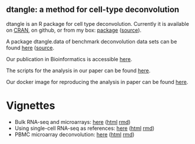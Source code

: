 ## dtangle: a method for cell-type deconvolution


dtangle is an R package for cell type deconvolution. Currently it is available on [CRAN](https://cran.r-project.org/package=dtangle), on github, or from my box: [package](https://wm1693.box.com/s/5chpeh1j1zll6v2h56g6g8jk7j51iwr5) ([source](https://wm1693.box.com/s/csb3xewvlldw1lweb843m85i6d7tda53)).

A package dtangle.data of benchmark deconvolution data sets can be found [here](https://wm1693.box.com/shared/static/4ntz9tggttvrn2nkw96ddpt6x4o79ksu.gz) ([source](https://wm1693.box.com/s/wjiiblczvo5p5wdt5siml8i6cff87ic3).

Our publication in Bioinformatics is accessible [here](https://academic.oup.com/bioinformatics/advance-article/doi/10.1093/bioinformatics/bty926/5165376?guestAccessKey=ac40b15d-bec0-48c1-be94-fbef567f63ec).

The scripts for the analysis in our paper can be found [here](https://wm1693.box.com/s/7u5mhph3io64dd8zrn4rdf9ce02368cu).

Our docker image for reproducing the analysis in paper can be found [here](https://hub.docker.com/r/gjhunt/dtangle/).

# Vignettes

* Bulk RNA-seq and microarrays: [here](vign/basic-deconvolution.md) ([html](vign/basic-deconvolution.html) [rmd](https://github.com/gjhunt/dtangle/blob/master/vign/basic-deconvolution.Rmd))
* Using single-cell RNA-seq as references: [here](vign/sc_vignette.md) ([html](https://github.com/gjhunt/dtangle/blob/master/vign/sc_vignette.html) [rmd](https://github.com/gjhunt/dtangle/blob/master/vign/sc_vignette.Rmd))
* PBMC microarray deconvolution: [here](vign/blood.md) ([html](https://github.com/gjhunt/dtangle/blob/master/vign/blood.html) [rmd](https://github.com/gjhunt/dtangle/blob/master/vign/blood.Rmd))


